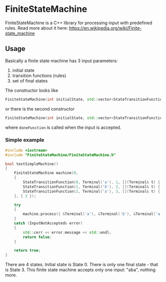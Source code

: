 # FiniteStateMachine

FiniteStateMachine is a C++ library for processing input with predefined rules. Read more about it here: https://en.wikipedia.org/wiki/Finite-state_machine

## Usage

Basically a finite state machine has 3 input parameters:
1. initial state
2. transition functions (rules)
3. set of final states

The constructor looks like
```C++
FiniteStateMachine(int initialState, std::vector<StateTransitionFunction> stateTransitionFunctions, std::set<int> finalStates);
```
or there is the second constructor
```C++
FiniteStateMachine(int initialState, std::vector<StateTransitionFunction> stateTransitionFunctions, std::set<int> finalStates, std::function<void()> doneFunction);
```
where `doneFunction` is called when the input is accepted.

### Simple example
```C++
#include <iostream>
#include "FiniteStateMachine/FiniteStateMachine.h"

bool testSimpleMachine()
{
	FiniteStateMachine machine(0,
	{
		StateTransitionFunction(0, Terminal('a'), 1, [](Terminal& t) { }),
		StateTransitionFunction(1, Terminal('b'), 2, [](Terminal& t) { }),
		StateTransitionFunction(2, Terminal('a'), 3, [](Terminal& t) { })
	}, { 3 });

	try
	{
		machine.process({ &Terminal('a'), &Terminal('b'), &Terminal('a') });
	}
	catch (InputNotAccepted& error)
	{
		std::cerr << error.message << std::endl;
		return false;
	}

	return true;
}

```
There are 4 states. Initial state is State 0. There is only one final state - that is State 3. This finite state machine accepts only one input: "aba", nothing more.
